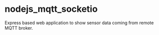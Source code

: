 # nodejs_mqtt_socketio
Express based web application to show sensor data coming from remote MQTT broker.
